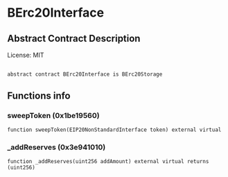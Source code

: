# BErc20Interface

## Abstract Contract Description


License: MIT

## 

```solidity
abstract contract BErc20Interface is BErc20Storage
```


## Functions info

### sweepToken (0x1be19560)

```solidity
function sweepToken(EIP20NonStandardInterface token) external virtual
```


### _addReserves (0x3e941010)

```solidity
function _addReserves(uint256 addAmount) external virtual returns (uint256)
```

